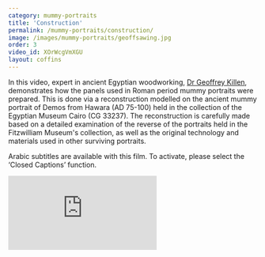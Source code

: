 ```yaml
---
category: mummy-portraits
title: 'Construction'
permalink: /mummy-portraits/construction/
image: /images/mummy-portraits/geoffsawing.jpg
order: 3
video_id: XOrWcgVmXGU   
layout: coffins
---
```


In this video, expert in ancient Egyptian woodworking, [Dr Geoffrey Killen](https://egyptiancoffins.org/team/geoff-killen/), demonstrates how the panels used in Roman period mummy portraits were prepared. This is done via a reconstruction modelled on the ancient mummy portrait of Demos from Hawara (AD 75-100) held in the collection of the Egyptian Museum Cairo (CG 33237). The reconstruction is carefully made based on a detailed examination of the reverse of the portraits held in the Fitzwilliam Museum's collection, as well as the original technology and materials used in other surviving portraits.

Arabic subtitles are available with this film. To activate, please select the ‘Closed Captions’ function.

<div class="col-12 shadow-sm p-3 mx-auto mb-3 ">
    <div class="embed-responsive embed-responsive-16by9">
      <iframe class="embed-responsive-item" title="A YouTube video from the Fitzwilliam Museum"
      src="https://www.youtube.com/embed/{{ page.video_id }}" frameborder="0"
      allowfullscreen></iframe>
    </div>
 </div>



